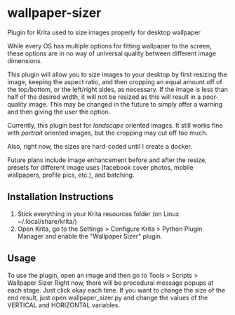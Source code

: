 # wallpaper-sizer
Plugin for Krita used to size images properly for desktop wallpaper
  
While every OS has multiple options for fitting wallpaper to the screen,
these options are in no way of universal quality between different image dimensions.

This plugin will allow you to size images to your desktop by first resizing
the image, keeping the aspect ratio, and then cropping an equal amount off
of the top/bottom, or the left/right sides, as necessary.  If the image is less
than half of the desired width, it will not be resized
as this will result in a poor-quality image.  This may be changed in the future 
to simply offer a warning and then giving the user the option.

Currently, this plugin best for *landscape* oriented images.  It still works fine 
with *portrait* oriented images, but the cropping may cut off too much.

Also, right now, the sizes are hard-coded until I create a docker.

Future plans include image enhancement before and after the resize, presets for different
image uses (facebook cover photos, mobile wallpapers, profile pics, etc.), and batching.

## Installation Instructions

1.  Stick everything in your Krita resources folder (on Linux ~/.local/share/krita/)
2.  Open Krita, go to the Settings > Configure Krita > Python Plugin Manager and enable the "Wallpaper Sizer" plugin.

## Usage
To use the plugin, open an image and then go to Tools > Scripts > Wallpaper Sizer
Right now, there will be procedural message popups at each stage.  Just click okay each time.
If you want to change the size of the end result, just open wallpaper_sizer.py and change the values of the 
VERTICAL and HORIZONTAL variables.
